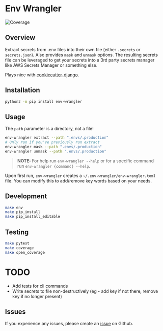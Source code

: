 # Env Wrangler

![Coverage](https://img.shields.io/badge/coverage-100%25-brightgreen)

## Overview

Extract secrets from .env files into their own file (either `.secrets` or `secrets.json`). Also provides `mask` and `unmask` options. The resulting secrets file can be leveraged to get your secrets into a 3rd party secrets manager like AWS Secrets Manager or something else.

Plays nice with [cookiecutter-django](https://github.com/cookiecutter/cookiecutter-django).

## Installation

```bash
python3 -m pip install env-wrangler
```

## Usage
The `path` parameter is a directory, not a file!

```bash
env-wrangler extract --path ".envs/.production"
# Only run if you've previously run extract
env-wrangler mask --path ".envs/.production"
env-wrangler unmask --path ".envs/.production"
```

> **NOTE:** For help run `env-wrangler --help` or for a specific command run `env-wrangler {command} --help`.

Upon first run, `env-wrangler` creates a `~/.env-wrangler/env-wrangler.toml` file. You can modify this to add/remove key words based on your needs.

## Development

```bash
make env
make pip_install
make pip_install_editable
```

## Testing

```bash
make pytest
make coverage
make open_coverage
```

# TODO
- Add tests for cli commands
- Write secrets to file non-destructively (eg - add key if not there, remove key if no longer present)

## Issues

If you experience any issues, please create an [issue](https://github.com/tsantor/env-wrangler/issues) on Github.
